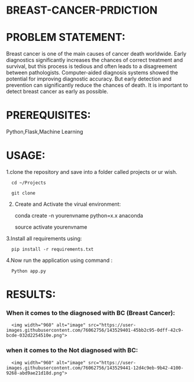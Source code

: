 # BREAST-CANCER-PRDICTION

# PROBLEM STATEMENT:

Breast cancer is one of the main causes of cancer death worldwide. Early diagnostics significantly increases the chances of correct treatment and survival, but this process is tedious and often leads to a disagreement between pathologists. Computer-aided diagnosis systems showed the potential for improving diagnostic accuracy. But early detection and prevention can significantly reduce the chances of death. It is important to detect breast cancer as early as possible.

# PREREQUISITES:

Python,Flask,Machine Learning

# USAGE:
 1.clone the repository and save into a folder called projects or ur wish.
 
      cd ~/Projects
      
      git clone 
      
 2. Create and Activate the virual environment:
 
      conda create -n yourenvname python=x.x anaconda
      
      source activate yourenvname
      
 
 3.Install all  requirements using: 
      
      pip install -r requirements.txt
      
  4.Now run the application using command :
  
      Python app.py
      
      
  #  RESULTS:
  
  ### When it comes to the diagnosed with BC (Breast Cancer):
  
      <img width="960" alt="image" src="https://user-images.githubusercontent.com/76062756/143529401-45bb2c95-0dff-42c9-bcde-032d2254510e.png">
      
  ### when it comes to the  Not diagnosed with BC: 
     
      <img width="960" alt="image" src="https://user-images.githubusercontent.com/76062756/143529441-12d4c9eb-9b42-4100-9268-abd9ae21d18d.png">



